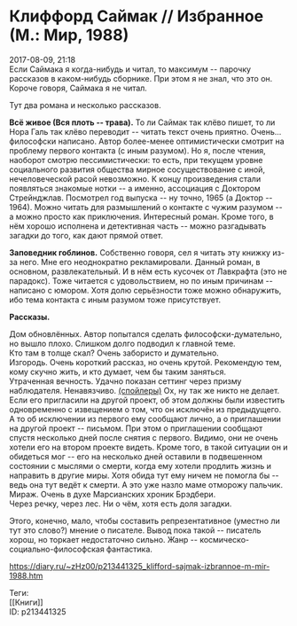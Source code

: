 Клиффорд Саймак // Избранное (М.: Мир, 1988)
=============================================

   
 2017-08-09, 21:18   
  Если Саймака я когда-нибудь и читал, то максимум -- парочку рассказов в каком-нибудь сборнике. При этом я не знал, что это он. Короче говоря, Саймака я не читал.   
   
 Тут два романа и несколько рассказов.   
   
  **Всё живое (Вся плоть -- трава).**  То ли Саймак так клёво пишет, то ли Нора Галь так клёво переводит -- читать текст очень приятно. Очень... философски написано. Автор более-менее оптимистически смотрит на проблему первого контакта (с иным разумом). Но я, после чтения, наоборот смотрю пессимистически: то есть, при текущем уровне социального развития общества мирное сосуществование с иной, нечеловеческой расой невозможно. К концу произведения стали появляться знакомые нотки -- а именно, ассоциация с Доктором Стрейнджлав. Посмотрел год выпуска -- ну точно, 1965 (а Доктор -- 1964). Можно читать для размышлений о контакте с чужим разумом -- а можно просто как приключения. Интересный роман. Кроме того, в нём хорошо исполнена и детективная часть -- можно разгадывать загадки до того, как дают прямой ответ.   
   
  **Заповедник гоблинов.**  Собственно говоря, сел я читать эту книжку из-за него. Мне его неоднократно рекламировали. Данный роман, в основном, развлекательный. И в нём есть кусочек от Лавкрафта (это не парадокс). Тоже читается с удовольствием, но по иным причинам -- написано с юмором. Хотя долю серьёзности тоже можно обнаружить, ибо тема контакта с иным разумом тоже присутствует.   
   
  **Рассказы.**    
   
 Дом обновлённых. Автор попытался сделать философски-думательно, но вышло плохо. Слишком долго подводил к главной теме.   
 Кто там в толще скал? Очень забористо и думательно.   
 Изгородь. Очень короткий рассказ, но очень крутой. Рекомендую тем, кому скучно жить, и кто думает, чем бы таким заняться.   
 Утраченная вечность. Удачно показан сеттинг через призму наблюдателя. Ненавязчиво.  [(спойлеры)](https://zHz00.diary.ru/p213441325.htm?index=1#linkmore213441325m1)    Ох, ну так же никто не делает. Если его пригласили на другой проект, об этом должны были известить одновременно с извещением о том, что он исключён из предыдущего. А то об исключении из первого ему сообщают лично, а о приглашении на другой проект -- письмом. При этом о приглашении сообщают спустя несколько дней после снятия с первого. Видимо, они не очень хотели его на втором проекте видеть. Кроме того, в такой ситуации он и обидеться мог -- его на несколько дней оставили в подвешенном состоянии с мыслями о смерти, когда ему хотели продлить жизнь и направить в другие миры. Хотя обида тут ему ничем не помогла бы -- ведь она тут ведёт к смерти. А это уже назло маме отморожу пальчик.     
 Мираж. Очень в духе Марсианских хроник Брэдбери.   
 Через речку, через лес. Ни о чём, хотя есть доля загадки.   
   
 Этого, конечно, мало, чтобы составить репрезентативное (уместно ли тут это слово?) мнение о писателе. Вывод пока такой -- писатель хорош, но торкает недостаточно сильно. Жанр -- космическо-социально-философская фантастика.   
    
 <https://diary.ru/~zHz00/p213441325_klifford-sajmak-izbrannoe-m-mir-1988.htm>   
   
 Теги:   
 [[Книги]]   
 ID: p213441325